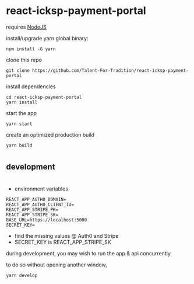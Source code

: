 # react-icksp-payment-portal
requires [NodeJS](https://nodejs.org/en/)


install/upgrade yarn global binary:
    
    npm install -G yarn

clone this repo

    git clone https://github.com/Talent-For-Tradition/react-icksp-payment-portal
    

install dependencies

    cd react-icksp-payment-portal
    yarn install


start the app

    yarn start


create an optimized production build

    yarn build

#
## development
#

- environment variables
```
REACT_APP_AUTH0_DOMAIN=
REACT_APP_AUTH0_CLIENT_ID=
REACT_APP_STRIPE_PK=
REACT_APP_STRIPE_SK=
BASE_URL=https://localhost:5000
SECRET_KEY=
```
- find the missing values @ Auth0 and Stripe
- SECRET_KEY is REACT_APP_STRIPE_SK

during development, you may wish to run the app & api concurrently.

to do so without opening another window,

    yarn develop
